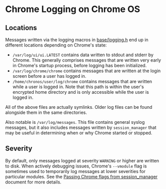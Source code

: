 # Chrome Logging on Chrome OS

## Locations

Messages written via the logging macros in [base/logging.h] end up in different
locations depending on Chrome's state:

* `/var/log/ui/ui.LATEST` contains data written to stdout and stderr by Chrome.
  This generally comprises messages that are written very early in Chrome's
  startup process, before logging has been initialized.
* `/var/log/chrome/chrome` contains messages that are written at the login
  screen before a user has logged in.
* `/home/chronos/user/log/chrome` contains messages that are written while a
  user is logged in. Note that this path is within the user's encrypted home
  directory and is only accessible while the user is logged in.

All of the above files are actually symlinks. Older log files can be found
alongside them in the same directories.

Also notable is `/var/log/messages`. This file contains general syslog messages,
but it also includes messages written by `session_manager` that may be useful in
determining when or why Chrome started or stopped.

## Severity

By default, only messages logged at severity `WARNING` or higher are written to
disk. When actively debugging issues, Chrome's `--vmodule` flag is sometimes
used to temporarily log messages at lower severities for particular modules. See
the [Passing Chrome flags from session_manager] document for more details.

[base/logging.h]: ../base/logging.h
[Passing Chrome flags from session_manager]: https://chromium.googlesource.com/chromiumos/platform2/+/master/login_manager/docs/flags.md
